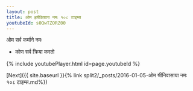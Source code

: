 ```yaml
---
layout: post
title: ओम हृषीकेशाय नमः १०८ टाइम्स
youtubeId: s0QwTZORZ00
---
```

 
 
 ओम सर्व कर्माने नमः  
 
 -  कोण सर्व क्रिया करतो 
 
  
 
  
 
 
 
 
 
 


{% include youtubePlayer.html id=page.youtubeId %}
 
[Next]({{ site.baseurl }}{% link  split2/_posts/2016-01-05-ओम श्रीनिवासाया नमः १०८ टाइम्स.md%})
 
